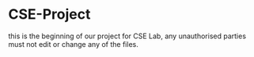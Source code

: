 # CSE-Project

this is the beginning of our project for CSE Lab, any unauthorised parties must not edit or change any of the files.
